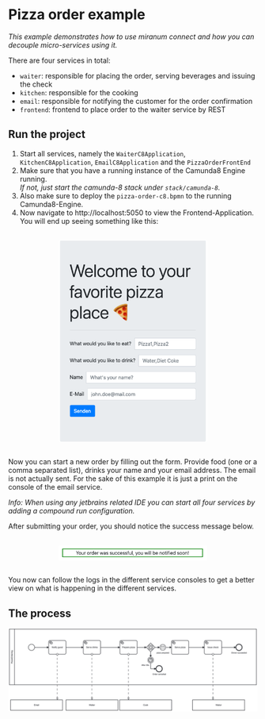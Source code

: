 # Pizza order example

*This example demonstrates how to use miranum connect and how you can decouple micro-services using it.*

There are four services in total:

* `waiter`: responsible for placing the order, serving beverages and issuing the check
* `kitchen`: responsible for the cooking
* `email`: responsible for notifying the customer for the order confirmation
* `frontend`: frontend to place order to the waiter service by REST

## Run the project

1. Start all services, namely the `WaiterC8Application`, `KitchenC8Application`, `EmailC8Application` and the `PizzaOrderFrontEnd`
2. Make sure that you have a running instance of the Camunda8 Engine running. <br> *If not, just start the camunda-8 stack under `stack/camunda-8`.*
3. Also make sure to deploy the `pizza-order-c8.bpmn` to the running Camunda8-Engine.
4. Now navigate to http://localhost:5050 to view the Frontend-Application. You will end up seeing something like this:

<br>
<div align="center">
    <img src="./../../images/pizza-order-frontend.png" alt="pizza-order-frontend" width="300" align="center">
</div>
<br>

Now you can start a new order by filling out the form. Provide food (one or a comma separated list), drinks
your name and your email address. The email is not actually sent. For the sake of this example it is just a print on the console of the email service.

*Info: When using any jetbrains related IDE you can start all four services by adding a compound run configuration.*

After submitting your order, you should notice the success message below.

<br>
<div align="center">
    <img src="./../../images/pizza-order-success-msg.png" alt="pizza-order-success-message" width="300" align="center">
</div>
<br>

You now can follow the logs in the different service consoles to get a better view on what is happening in the different services.

## The process

<img src="./../../images/pizza-order-bpmn.png" alt="pizza-order-bpmn">

